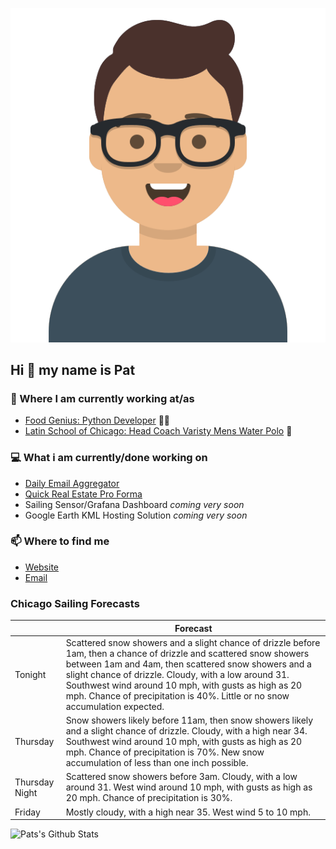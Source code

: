[![Social banner for p-j-falconer](https://raw.githubusercontent.com/P-J-FALCONER/P-J-FALCONER/master/assets/avataaars.svg)](https://patfalconer.com/)
## Hi :wave: my name is Pat

### 💼 Where I am currently working at/as
- [Food Genius: Python Developer](https://getfoodgenius.com/) 🍔🐍
- [Latin School of Chicago: Head Coach Varisty Mens Water Polo](https://www.latinschool.org/) 🤽


### 💻 What i am currently/done working on
 - [Daily Email Aggregator](https://github.com/P-J-FALCONER/dott_daily_mail)
 - [Quick Real Estate Pro Forma](https://github.com/P-J-FALCONER/henry)
 - Sailing Sensor/Grafana Dashboard *coming very soon*
 - Google Earth KML Hosting Solution *coming very soon*

### 📫 Where to find me
 - [Website](https://patfalconer.com/)
 - [Email](mailto:patrick.j.falconer@gmail.com)


### Chicago Sailing Forecasts
|   | Forecast  |
|---|---|
| Tonight | Scattered snow showers and a slight chance of drizzle before 1am, then a chance of drizzle and scattered snow showers between 1am and 4am, then scattered snow showers and a slight chance of drizzle. Cloudy, with a low around 31. Southwest wind around 10 mph, with gusts as high as 20 mph. Chance of precipitation is 40%. Little or no snow accumulation expected. |
| Thursday | Snow showers likely before 11am, then snow showers likely and a slight chance of drizzle. Cloudy, with a high near 34. Southwest wind around 10 mph, with gusts as high as 20 mph. Chance of precipitation is 70%. New snow accumulation of less than one inch possible. |
| Thursday Night | Scattered snow showers before 3am. Cloudy, with a low around 31. West wind around 10 mph, with gusts as high as 20 mph. Chance of precipitation is 30%. |
| Friday | Mostly cloudy, with a high near 35. West wind 5 to 10 mph. |

![Pats's Github Stats](https://github-readme-stats.vercel.app/api?username=p-j-falconer&show_icons=true&theme=radical)
